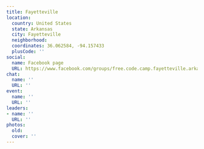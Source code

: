 ```yaml
---
title: Fayetteville
location:
  country: United States
  state: Arkansas
  city: Fayetteville
  neighborhood: 
  coordinates: 36.062584, -94.157433
  plusCode: ''
social:
  name: Facebook page
  URL: https://www.facebook.com/groups/free.code.camp.fayetteville.arkansas
chat:
  name: ''
  URL: ''
event:
  name: ''
  URL: ''
leaders:
- name: ''
  URL: ''
photos:
  old: 
  cover: ''
---
```


